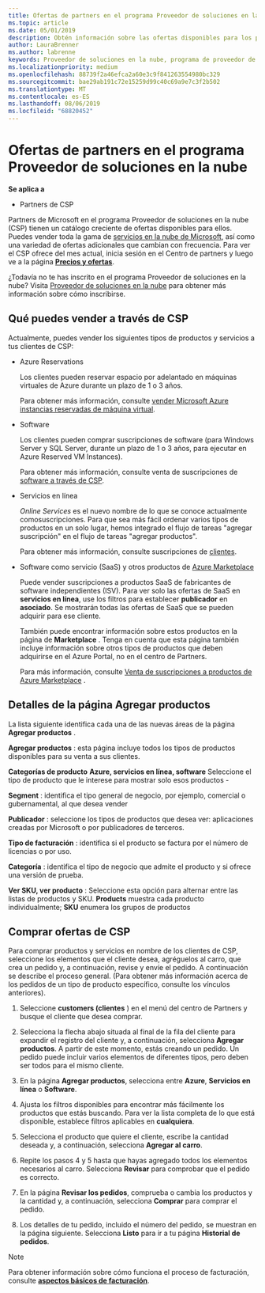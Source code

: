 ```yaml
---
title: Ofertas de partners en el programa Proveedor de soluciones en la nube | Centro de partners
ms.topic: article
ms.date: 05/01/2019
description: Obtén información sobre las ofertas disponibles para los partners que venden a través del programa Proveedor de soluciones en la nube.
author: LauraBrenner
ms.author: labrenne
keywords: Proveedor de soluciones en la nube, programa de proveedor de soluciones en la nube, CSP, agregar un producto, vender a clientes, ofertas de asociados, ofertas de CSP, servicios basados en la nube, Azure, Office 365, Dynamics, partner de CSP, vender en CSP, RI de Azure, instancias de máquina virtual reservadas de Azure, reservas de Azure, servicios en línea, software de suscripción, AHUB, SQL Server en Azure, Windows Server en suscripciones de cliente de Azure
ms.localizationpriority: medium
ms.openlocfilehash: 88739f2a46efca2a60e3c9f841263554980bc329
ms.sourcegitcommit: bae29ab191c72e15259d99c40c69a9e7c3f2b502
ms.translationtype: MT
ms.contentlocale: es-ES
ms.lasthandoff: 08/06/2019
ms.locfileid: "68820452"
---
```

# <a name="partner-offers-in-the-cloud-solution-provider-program"></a>Ofertas de partners en el programa Proveedor de soluciones en la nube 

**Se aplica a**

-  Partners de CSP

Partners de Microsoft en el programa Proveedor de soluciones en la nube (CSP) tienen un catálogo creciente de ofertas disponibles para ellos. Puedes vender toda la gama de [servicios en la nube de Microsoft](https://partner.microsoft.com/cloud-solution-provider/products-and-services), así como una variedad de ofertas adicionales que cambian con frecuencia. Para ver el CSP ofrece del mes actual, inicia sesión en el Centro de partners y luego ve a la página [**Precios y ofertas**](https://partnercenter.microsoft.com/pcv/sales).  

¿Todavía no te has inscrito en el programa Proveedor de soluciones en la nube? Visita [Proveedor de soluciones en la nube](https://partner.microsoft.com/cloud-solution-provider) para obtener más información sobre cómo inscribirse. 

## <a name="what-you-can-sell-through-csp"></a>Qué puedes vender a través de CSP

Actualmente, puedes vender los siguientes tipos de productos y servicios a tus clientes de CSP:

- Azure Reservations<br> 

    Los clientes pueden reservar espacio por adelantado en máquinas virtuales de Azure durante un plazo de 1 o 3 años.<br>
    
    Para obtener más información, consulte [vender Microsoft Azure instancias reservadas de máquina virtual](azure-reservations.md).

- Software<br>

    Los clientes pueden comprar suscripciones de software (para Windows Server y SQL Server, durante un plazo de 1 o 3 años, para ejecutar en Azure Reserved VM Instances).<br>
 
    Para obtener más información, consulte venta de suscripciones de [software a través de CSP](csp-software-subscriptions.md).  

- Servicios en línea<br>

    *Online Services* es el nuevo nombre de lo que se conoce actualmente comosuscripciones. Para que sea más fácil ordenar varios tipos de productos en un solo lugar, hemos integrado el flujo de tareas "agregar suscripción" en el flujo de tareas "agregar productos".<br>
    
    Para obtener más información, consulte suscripciones de [clientes](customer-subscriptions.md).

- Software como servicio (SaaS) y otros productos de [Azure Marketplace](https://azuremarketplace.microsoft.com/marketplace)<br>

    Puede vender suscripciones a productos SaaS de fabricantes de software independientes (ISV). Para ver solo las ofertas de SaaS en **servicios en línea**, use los filtros para establecer **publicador** en **asociado**. Se mostrarán todas las ofertas de SaaS que se pueden adquirir para ese cliente.<br>
    
    También puede encontrar información sobre estos productos en la página de **Marketplace** . Tenga en cuenta que esta página también incluye información sobre otros tipos de productos que deben adquirirse en el Azure Portal, no en el centro de Partners.<br>

    Para más información, consulte [Venta de suscripciones a productos de Azure Marketplace](sell-marketplace-products.md) .

## <a name="add-products-page-details"></a>Detalles de la página Agregar productos

La lista siguiente identifica cada una de las nuevas áreas de la página **Agregar productos** .

**Agregar productos** : esta página incluye todos los tipos de productos disponibles para su venta a sus clientes.

**Categorías de producto** **Azure, servicios en línea, software** Seleccione el tipo de producto que le interese para mostrar solo esos productos - 

**Segment** : identifica el tipo general de negocio, por ejemplo, comercial o gubernamental, al que desea vender

**Publicador** : seleccione los tipos de productos que desea ver: aplicaciones creadas por Microsoft o por publicadores de terceros.

**Tipo de facturación** : identifica si el producto se factura por el número de licencias o por uso.

**Categoría** : identifica el tipo de negocio que admite el producto y si ofrece una versión de prueba.

**Ver SKU, ver producto** : Seleccione esta opción para alternar entre las listas de productos y SKU. **Products** muestra cada producto individualmente; **SKU** enumera los grupos de productos

## <a name="buy-csp-offers"></a>Comprar ofertas de CSP

Para comprar productos y servicios en nombre de los clientes de CSP, seleccione los elementos que el cliente desea, agréguelos al carro, que crea un pedido y, a continuación, revise y envíe el pedido. A continuación se describe el proceso general. (Para obtener más información acerca de los pedidos de un tipo de producto específico, consulte los vínculos anteriores).

1. Seleccione **customers (clientes** ) en el menú del centro de Partners y busque el cliente que desea comprar. 

2. Selecciona la flecha abajo situada al final de la fila del cliente para expandir el registro del cliente y, a continuación, selecciona **Agregar productos**. A partir de este momento, estás creando un pedido. Un pedido puede incluir varios elementos de diferentes tipos, pero deben ser todos para el mismo cliente.

3. En la página **Agregar productos**, selecciona entre **Azure**, **Servicios en línea** o **Software**.

4. Ajusta los filtros disponibles para encontrar más fácilmente los productos que estás buscando. Para ver la lista completa de lo que está disponible, establece filtros aplicables en **cualquiera**. 

5. Selecciona el producto que quiere el cliente, escribe la cantidad deseada y, a continuación, selecciona **Agregar al carro**.

6. Repite los pasos 4 y 5 hasta que hayas agregado todos los elementos necesarios al carro. Selecciona **Revisar** para comprobar que el pedido es correcto.  

7. En la página **Revisar los pedidos**, comprueba o cambia los productos y la cantidad y, a continuación, selecciona **Comprar** para comprar el pedido. 

8. Los detalles de tu pedido, incluido el número del pedido, se muestran en la página siguiente. Selecciona **Listo** para ir a tu página **Historial de pedidos**. 

> [!NOTE]
> Para obtener información sobre cómo funciona el proceso de facturación, consulte [**aspectos básicos de facturación**](https://docs.microsoft.com/partner-center/billing-basics).


